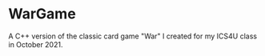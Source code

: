 # WarGame
A C++ version of the classic card game "War" I created for my ICS4U class in October 2021.

